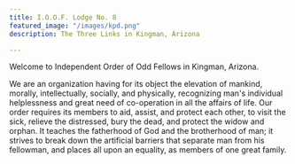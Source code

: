 ```yaml
---
title: I.O.O.F. Lodge No. 8
featured_image: "/images/kpd.png"
description: The Three Links in Kingman, Arizona

---
```

Welcome to Independent Order of Odd Fellows in Kingman, Arizona.

We are an organization having for its object the elevation of mankind, morally, intellectually, socially, and physically, recognizing man's individual helplessness and great need of co-operation in all the affairs of life. Our order requires its members to aid, assist, and protect each other, to visit the sick, relieve the distressed, bury the dead, and protect the widow and orphan. It teaches the fatherhood of God and the brotherhood of man; it strives to break down the artificial barriers that separate man from his fellowman, and places all upon an equality, as members of one great family.